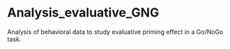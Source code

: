 # Analysis_evaluative_GNG

Analysis of behavioral data to study evaluative priming effect in a Go/NoGo task.
